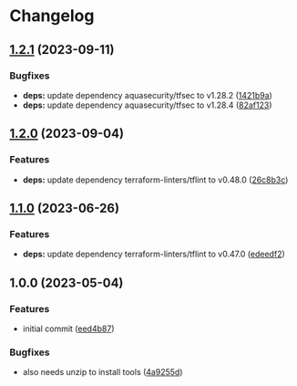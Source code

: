 # Changelog

## [1.2.1](https://github.com/rolehippie/terraform/compare/v1.2.0...v1.2.1) (2023-09-11)


### Bugfixes

* **deps:** update dependency aquasecurity/tfsec to v1.28.2 ([1421b9a](https://github.com/rolehippie/terraform/commit/1421b9a32e3b0667c3cd5806b04c54c784882ab9))
* **deps:** update dependency aquasecurity/tfsec to v1.28.4 ([82af123](https://github.com/rolehippie/terraform/commit/82af1234fd89866a6f59c3abac22a3f303fa47e0))

## [1.2.0](https://github.com/rolehippie/terraform/compare/v1.1.0...v1.2.0) (2023-09-04)


### Features

* **deps:** update dependency terraform-linters/tflint to v0.48.0 ([26c8b3c](https://github.com/rolehippie/terraform/commit/26c8b3c34f034006e509534670ec488f5b266ada))

## [1.1.0](https://github.com/rolehippie/terraform/compare/v1.0.0...v1.1.0) (2023-06-26)


### Features

* **deps:** update dependency terraform-linters/tflint to v0.47.0 ([edeedf2](https://github.com/rolehippie/terraform/commit/edeedf29f5526860d31baa0cfe7a5be18b45d9af))

## 1.0.0 (2023-05-04)


### Features

* initial commit ([eed4b87](https://github.com/rolehippie/terraform/commit/eed4b879ae703ce606a08b9d1a08430ce8a4482b))


### Bugfixes

* also needs unzip to install tools ([4a9255d](https://github.com/rolehippie/terraform/commit/4a9255de5fe5d7360f315a4bbe9adc80225940fe))
